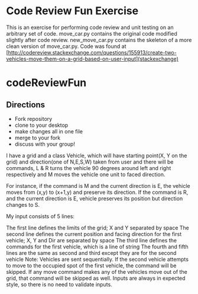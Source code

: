 # Code Review Fun Exercise
This is an exercise for performing code review and unit testing on an arbitrary set of code. move_car.py contains the original code modified slightly after code review. new_move_car.py contains the skeleton of a more clean version of move_car.py. Code was found at [http://codereview.stackexchange.com/questions/155913/create-two-vehicles-move-them-on-a-grid-based-on-user-input](stackexchange)

# codeReviewFun

## Directions
* Fork repository
* clone to your desktop
* make changes all in one file
* merge to your fork
* discuss with your group! 

I have a grid and a class Vehicle, which will have starting point(X, Y on the grid) and direction(one of N,E,S,W) taken from user and there will be commands, L & R turns the vehicle 90 degrees around left and right respectively and M moves the vehicle one unit to faced direction.

For instance, if the command is M and the current direction is E, the vehicle moves from (x,y) to (x+1,y) and preserve its direction.
If the command is R, and the current direction is E, vehicle preserves its position but direction changes to S.

My input consists of 5 lines:

The first line defines the limits of the grid; X and Y separated by space
The second line defines the current position and facing direction for the first vehicle; X, Y and Dir are separated by space
The third line defines the commands for the first vehicle, which is a line of string
The fourth and fifth lines are the same as second and third except they are for the second vehicle
Note: Vehicles are sent sequentially. If the second vehicle attempts to move to the occupied spot of the first vehicle, the command will be skipped. If any move command makes any of the vehicles move out of the grid, that command will be skipped as well. Inputs are always in expected style, so there is no need to validate inputs.
